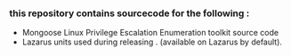 ### this repository contains sourcecode for the following : 

 * Mongoose Linux Privilege Escalation Enumeration toolkit source code 
 * Lazarus units used during releasing . (available on Lazarus by default).
 
